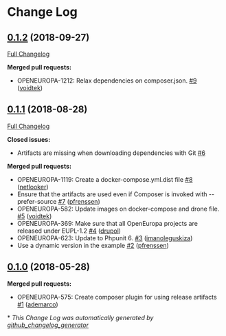 # Change Log

## [0.1.2](https://github.com/openeuropa/composer-artifacts/tree/0.1.2) (2018-09-27)
[Full Changelog](https://github.com/openeuropa/composer-artifacts/compare/0.1.1...0.1.2)

**Merged pull requests:**

- OPENEUROPA-1212: Relax dependencies on composer.json. [\#9](https://github.com/openeuropa/composer-artifacts/pull/9) ([voidtek](https://github.com/voidtek))

## [0.1.1](https://github.com/openeuropa/composer-artifacts/tree/0.1.1) (2018-08-28)
[Full Changelog](https://github.com/openeuropa/composer-artifacts/compare/0.1.0...0.1.1)

**Closed issues:**

- Artifacts are missing when downloading dependencies with Git [\#6](https://github.com/openeuropa/composer-artifacts/issues/6)

**Merged pull requests:**

- OPENEUROPA-1119: Create a docker-compose.yml.dist file [\#8](https://github.com/openeuropa/composer-artifacts/pull/8) ([netlooker](https://github.com/netlooker))
- Ensure that the artifacts are used even if Composer is invoked with --prefer-source [\#7](https://github.com/openeuropa/composer-artifacts/pull/7) ([pfrenssen](https://github.com/pfrenssen))
- OPENEUROPA-582: Update images on docker-compose and drone file. [\#5](https://github.com/openeuropa/composer-artifacts/pull/5) ([voidtek](https://github.com/voidtek))
- OPENEUROPA-369: Make sure that all OpenEuropa projects are released under EUPL-1.2 [\#4](https://github.com/openeuropa/composer-artifacts/pull/4) ([drupol](https://github.com/drupol))
- OPENEUROPA-623: Update to Phpunit 6. [\#3](https://github.com/openeuropa/composer-artifacts/pull/3) ([imanoleguskiza](https://github.com/imanoleguskiza))
- Use a dynamic version in the example [\#2](https://github.com/openeuropa/composer-artifacts/pull/2) ([pfrenssen](https://github.com/pfrenssen))

## [0.1.0](https://github.com/openeuropa/composer-artifacts/tree/0.1.0) (2018-05-28)
**Merged pull requests:**

- OPENEUROPA-575: Create composer plugin for using release artifacts [\#1](https://github.com/openeuropa/composer-artifacts/pull/1) ([ademarco](https://github.com/ademarco))



\* *This Change Log was automatically generated by [github_changelog_generator](https://github.com/skywinder/Github-Changelog-Generator)*